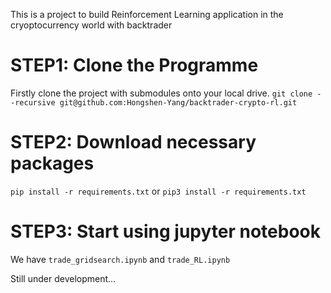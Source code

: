 This is a project to build Reinforcement Learning application in the cryoptocurrency world with backtrader

# STEP1: Clone the Programme

Firstly clone the project with submodules onto your local drive.
`git clone --recursive git@github.com:Hongshen-Yang/backtrader-crypto-rl.git`

# STEP2: Download necessary packages

`pip install -r requirements.txt` or `pip3 install -r requirements.txt`

# STEP3: Start using jupyter notebook
We have `trade_gridsearch.ipynb` and `trade_RL.ipynb`

Still under development...